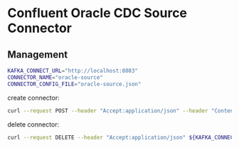 # Confluent Oracle CDC Source Connector

## Management

```sh
KAFKA_CONNECT_URL="http://localhost:8083"
CONNECTOR_NAME="oracle-source"
CONNECTOR_CONFIG_FILE="oracle-source.json"
```

create connector:

```sh
curl --request POST --header "Accept:application/json" --header "Content-Type:application/json" --data @${CONNECTOR_CONFIG_FILE} ${KAFKA_CONNECT_URL}/connectors
```

delete connector:

```sh
curl --request DELETE --header "Accept:application/json" ${KAFKA_CONNECT_URL}/connectors/${CONNECTOR_NAME}
```
